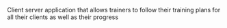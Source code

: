 Client server application that allows trainers to follow their training plans for all their clients as well as their progress
